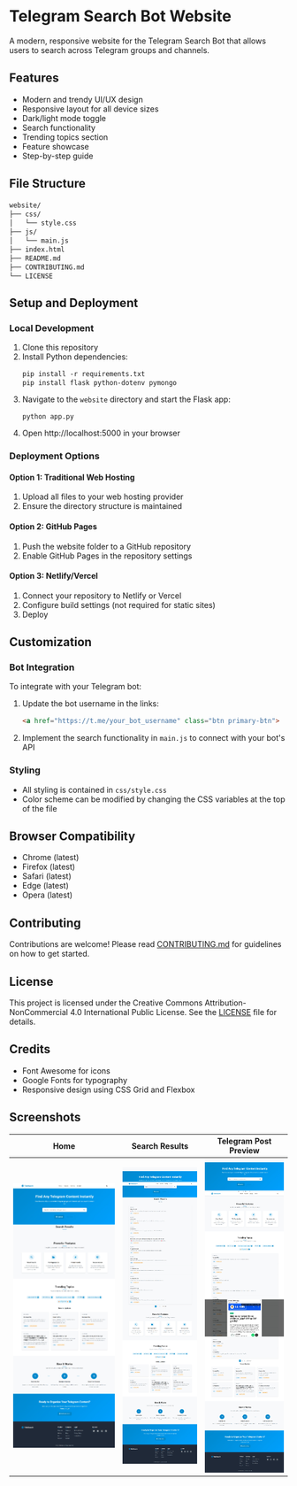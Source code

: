 # Telegram Search Bot Website

A modern, responsive website for the Telegram Search Bot that allows users to search across Telegram groups and channels.

## Features

- Modern and trendy UI/UX design
- Responsive layout for all device sizes
- Dark/light mode toggle
- Search functionality
- Trending topics section
- Feature showcase
- Step-by-step guide

## File Structure

```
website/
├── css/
│   └── style.css
├── js/
│   └── main.js
├── index.html
├── README.md
├── CONTRIBUTING.md
└── LICENSE
```

## Setup and Deployment

### Local Development

1. Clone this repository
2. Install Python dependencies:
   ```
   pip install -r requirements.txt
   pip install flask python-dotenv pymongo
   ```
3. Navigate to the `website` directory and start the Flask app:
   ```
   python app.py
   ```
4. Open http://localhost:5000 in your browser

### Deployment Options

#### Option 1: Traditional Web Hosting

1. Upload all files to your web hosting provider
2. Ensure the directory structure is maintained

#### Option 2: GitHub Pages

1. Push the website folder to a GitHub repository
2. Enable GitHub Pages in the repository settings

#### Option 3: Netlify/Vercel

1. Connect your repository to Netlify or Vercel
2. Configure build settings (not required for static sites)
3. Deploy

## Customization

### Bot Integration

To integrate with your Telegram bot:

1. Update the bot username in the links:
   ```html
   <a href="https://t.me/your_bot_username" class="btn primary-btn">
   ```

2. Implement the search functionality in `main.js` to connect with your bot's API

### Styling

- All styling is contained in `css/style.css`
- Color scheme can be modified by changing the CSS variables at the top of the file

## Browser Compatibility

- Chrome (latest)
- Firefox (latest)
- Safari (latest)
- Edge (latest)
- Opera (latest)

## Contributing

Contributions are welcome! Please read [CONTRIBUTING.md](CONTRIBUTING.md) for guidelines on how to get started.

## License

This project is licensed under the Creative Commons Attribution-NonCommercial 4.0 International Public License. See the [LICENSE](LICENSE) file for details.

## Credits

- Font Awesome for icons
- Google Fonts for typography
- Responsive design using CSS Grid and Flexbox

## Screenshots

| Home | Search Results | Telegram Post Preview |
|------|---------------|----------------------|
| ![Home](screenshots/screenshot-1.png) | ![Search Results](screenshots/screenshot-2.png) | ![Telegram Post Preview](screenshots/screenshot-3.png) |
